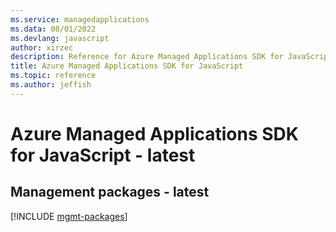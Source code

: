 ```yaml
---
ms.service: managedapplications
ms.data: 08/01/2022
ms.devlang: javascript
author: xirzec
description: Reference for Azure Managed Applications SDK for JavaScript
title: Azure Managed Applications SDK for JavaScript
ms.topic: reference
ms.author: jeffish
---
```

# Azure Managed Applications SDK for JavaScript - latest

## Management packages - latest
[!INCLUDE [mgmt-packages](managed-applications-mgmt-index.md)]